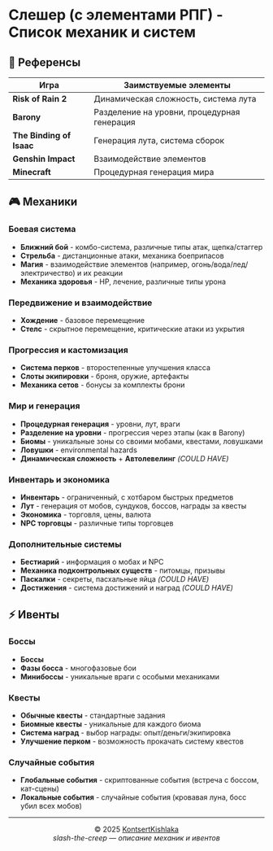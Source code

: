 # Слешер (с элементами РПГ) - Список механик и систем

## 🎯 Референсы

| Игра                     | Заимствуемые элементы                       |
| ------------------------ | ------------------------------------------- |
| **Risk of Rain 2**       | Динамическая сложность, система лута        |
| **Barony**               | Разделение на уровни, процедурная генерация |
| **The Binding of Isaac** | Генерация лута, система сборок              |
| **Genshin Impact**       | Взаимодействие элементов                    |
| **Minecraft**            | Процедурная генерация мира                  |

## 🎮 Механики

### Боевая система

- **Ближний бой** - комбо-система, различные типы атак, щепка/стаггер
- **Стрельба** - дистанционные атаки, механика боеприпасов
- **Магия** - взаимодействие элементов (например, огонь/вода/лед/электричество) и их реакции
- **Механика здоровья** - HP, лечение, различные типы урона

### Передвижение и взаимодействие

- **Хождение** - базовое перемещение
- **Стелс** - скрытное перемещение, критические атаки из укрытия

### Прогрессия и кастомизация

- **Система перков** - второстепенные улучшения класса
- **Слоты экипировки** - броня, оружие, артефакты
- **Механика сетов** - бонусы за комплекты брони

### Мир и генерация

- **Процедурная генерация** - уровни, лут, враги
- **Разделение на уровни** - прогрессия через этапы (как в Barony)
- **Биомы** - уникальные зоны со своими мобами, квестами, ловушками
- **Ловушки** - environmental hazards
- **Динамическая сложность** + **Автолевелинг** _(COULD HAVE)_

### Инвентарь и экономика

- **Инвентарь** - ограниченный, с хотбаром быстрых предметов
- **Лут** - генерация от мобов, сундуков, боссов, награды за квесты
- **Экономика** - торговля, цены, валюта
- **NPC торговцы** - различные типы торговцев

### Дополнительные системы

- **Бестиарий** - информация о мобах и NPC
- **Механика подконтрольных существ** - питомцы, призывы
- **Паскалки** - секреты, пасхальные яйца _(COULD HAVE)_
- **Достижения** - система достижений и наград _(COULD HAVE)_

## ⚡ Ивенты

### Боссы

- **Боссы**
- **Фазы босса** - многофазовые бои
- **Минибоссы** - уникальные враги с особыми механиками

### Квесты

- **Обычные квесты** - стандартные задания
- **Биомные квесты** - уникальные для каждого биома
- **Система наград** - выбор награды: опыт/деньги/экипировка
- **Улучшение перком** - возможность прокачать систему квестов

### Случайные события

- **Глобальные события** - скриптованные события (встреча с боссом, кат-сцены)
- **Локальные события** - случайные события (кровавая луна, босс убил всех мобов)

---

<div align="center">
  <span>© 2025 <a href="https://github.com/KontsertKishlaka" targer="_blank">KontsertKishlaka</a></span>
  <br>
  <span><i>slash-the-creep — описание механик и ивентов</i></span>
</div>
